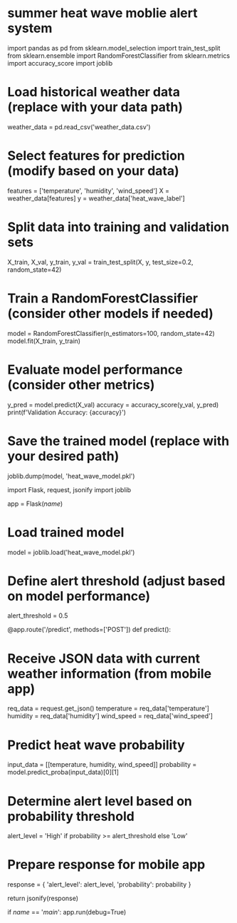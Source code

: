 # summer heat wave moblie alert system
import pandas as pd
from sklearn.model_selection import train_test_split
from sklearn.ensemble import RandomForestClassifier
from sklearn.metrics import accuracy_score
import joblib

# Load historical weather data (replace with your data path)
weather_data = pd.read_csv('weather_data.csv')

# Select features for prediction (modify based on your data)
features = ['temperature', 'humidity', 'wind_speed']
X = weather_data[features]
y = weather_data['heat_wave_label']

# Split data into training and validation sets
X_train, X_val, y_train, y_val = train_test_split(X, y, test_size=0.2, random_state=42)

# Train a RandomForestClassifier (consider other models if needed)
model = RandomForestClassifier(n_estimators=100, random_state=42)
model.fit(X_train, y_train)

# Evaluate model performance (consider other metrics)
y_pred = model.predict(X_val)
accuracy = accuracy_score(y_val, y_pred)
print(f'Validation Accuracy: {accuracy}')

# Save the trained model (replace with your desired path)
joblib.dump(model, 'heat_wave_model.pkl')

import Flask, request, jsonify
import joblib

app = Flask(_name_)

# Load trained model
model = joblib.load('heat_wave_model.pkl')

# Define alert threshold (adjust based on model performance)
alert_threshold = 0.5

@app.route('/predict', methods=['POST'])
def predict():
  # Receive JSON data with current weather information (from mobile app)
  req_data = request.get_json()
  temperature = req_data['temperature']
  humidity = req_data['humidity']
  wind_speed = req_data['wind_speed']

  # Predict heat wave probability
  input_data = [[temperature, humidity, wind_speed]]
  probability = model.predict_proba(input_data)[0][1]

  # Determine alert level based on probability threshold
  alert_level = 'High' if probability >= alert_threshold else 'Low'

  # Prepare response for mobile app
  response = {
    'alert_level': alert_level,
    'probability': probability
  }

  return jsonify(response)

if _name_ == '_main_':
  app.run(debug=True)
